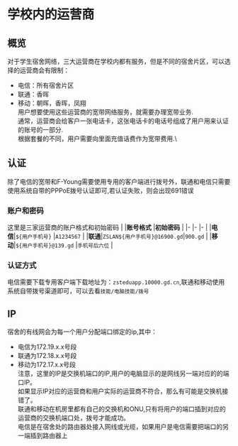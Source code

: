 # 学校内的运营商
## 概览
对于学生宿舍网络，三大运营商在学校内都有服务，但是不同的宿舍片区，可以选择的运营商会有限制：

- 电信：所有宿舍片区
- 联通：香晖
- 移动：朝晖，香晖，凤翔\
用户想要使用这些运营商的宽带网络服务，就需要办理宽带业务.\
通常，运营商会给客户一张电话卡，这张电话卡的电话号组成了用户用来认证的账号的一部分.\
根据套餐的不同，用户需要向里面充值话费作为宽带费用.\
## 认证
除了电信的宽带和F-Young需要使用专用的客户端进行拨号外，联通和电信只需要使用系统自带的PPPoE拨号认证即可,若认证失败，则会出现691错误
### 账户和密码
这里是三家运营商的账户格式和初始密码
|       |**账号格式**                 |**初始密码**      |
|-      |-                           |-                |
|**电信**|`${用户手机号}`              |`A1234567`       |
|**联通**|`ZSLAN${用户手机号}@16900.gd`|`900.gd`         |
|**移动**|`${用户手机号}@139.gd`       |`手机号后六位`     |

### 认证方式
电信需要下载专用客户端下载地址为：`zsteduapp.10000.gd.cn`,联通和移动使用系统自带拨号渠道即可，可以去看`技能/电脑技能/拨号`
## IP
宿舍的有线网会为每一个用户分配端口绑定的ip,其中：
- 电信为172.19.x.x号段
- 联通为172.18.x.x号段
- 移动为172.17.x.x号段\
注意，这里的IP是交换机端口的IP,用户的电脑显示的是网线另一端对应的的端口IP。\
如果显示IP对应的运营商和用户实际的运营商不符合，那么有可能是交换机接错了。\
联通和移动在机房里都有自己的交换机和ONU,只有将用户的端口插到对应的运营商的交换机端口处，拨号才能成功。\
电信是在宿舍处的路由器处接入网线或光缆，如果用户是电信需要把端口的另一端插到路由器上
